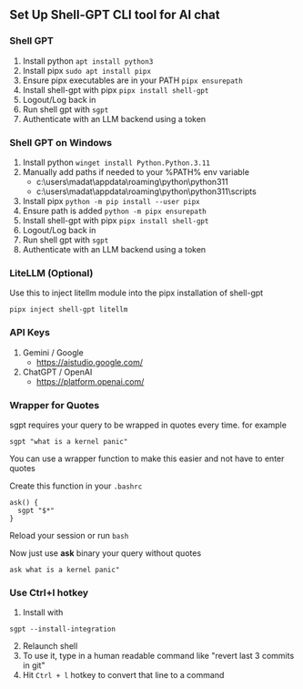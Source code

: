## Set Up Shell-GPT CLI tool for AI chat

### Shell GPT
1. Install python `apt install python3`
2. Install pipx `sudo apt install pipx`
3. Ensure pipx executables are in your PATH `pipx ensurepath`
4. Install shell-gpt with pipx `pipx install shell-gpt`
5. Logout/Log back in
6. Run shell gpt with `sgpt`
7. Authenticate with an LLM backend using a token


### Shell GPT on Windows
1. Install python `winget install Python.Python.3.11`
2. Manually add paths if needed to your %PATH% env variable
   - c:\users\madat\appdata\roaming\python\python311
   - c:\users\madat\appdata\roaming\python\python311\scripts
3. Install pipx `python -m pip install --user pipx`
4. Ensure path is added `python -m pipx ensurepath`
5. Install shell-gpt with pipx `pipx install shell-gpt`
6. Logout/Log back in
7. Run shell gpt with `sgpt`
8. Authenticate with an LLM backend using a token


### LiteLLM (Optional)
Use this to inject litellm module into the pipx installation of shell-gpt
```
pipx inject shell-gpt litellm
```


### API Keys
1. Gemini / Google
   - https://aistudio.google.com/
2. ChatGPT / OpenAI
   - https://platform.openai.com/


### Wrapper for Quotes
sgpt requires your query to be wrapped in quotes every time. for example
```
sgpt "what is a kernel panic"
```

You can use a wrapper function to make this easier and not have to enter quotes

Create this function in your `.bashrc`
```
ask() {
  sgpt "$*"
}
```

Reload your session or run `bash`

Now just use **ask** binary your query without quotes
```
ask what is a kernel panic"
``` 


### Use Ctrl+I hotkey

1. Install with
```
sgpt --install-integration
```

2. Relaunch shell
3. To use it, type in a human readable command like "revert last 3 commits in git"
4. Hit `Ctrl + l` hotkey to convert that line to a command
